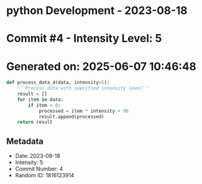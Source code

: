 ﻿# python Development - 2023-08-18
# Commit #4 - Intensity Level: 5
# Generated on: 2025-06-07 10:46:48
```python
def process_data_4(data, intensity=5):
    '''Process data with specified intensity level'''
    result = []
    for item in data:
        if item > 0:
            processed = item * intensity + 96
            result.append(processed)
    return result
```
## Metadata
- Date: 2023-08-18
- Intensity: 5
- Commit Number: 4
- Random ID: 1816123914
